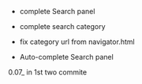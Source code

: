 * complete Search panel
* complete search category
* fix category url from navigator.html

* Auto-complete Search panel


0.07_ in 1st two commite